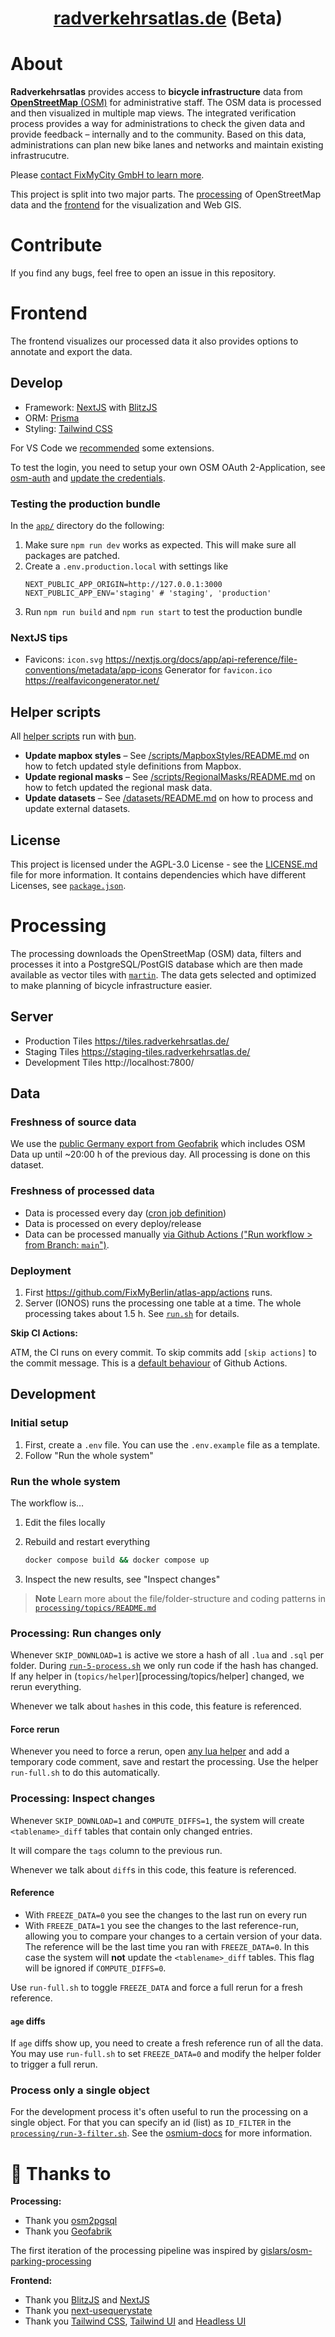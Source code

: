 <div align="center">
  <!-- <img src="src/images/" height="80" /> -->
  <h1 align="center"><a href="https://radverkehrsatlas.de/">radverkehrsatlas.de</a> (Beta)</h1>
</div>

# About

**Radverkehrsatlas** provides access to **bicycle infrastructure** data from [**OpenStreetMap** (OSM)](https://www.openstreetmap.org) for administrative staff. The OSM data is processed and then visualized in multiple map views. The integrated verification process provides a way for administrations to check the given data and provide feedback – internally and to the community. Based on this data, administrations can plan new bike lanes and networks and maintain existing infrastrucutre.

Please [contact FixMyCity GmbH to learn more](https://www.fixmycity.de/radverkehrsatlas).

This project is split into two major parts. The [processing](#processing) of OpenStreetMap data and the [frontend](#frontend) for the visualization and Web GIS.

# Contribute

If you find any bugs, feel free to open an issue in this repository.

# Frontend

The frontend visualizes our processed data it also provides options to annotate and export the data.

## Develop

- Framework: [NextJS](https://nextjs.org/) with [BlitzJS](https://blitzjs.com/)
- ORM: [Prisma](https://blitzjs.com/docs/cli-prisma)
- Styling: [Tailwind CSS](https://tailwindcss.com/)

For VS Code we [recommended](.vscode/extensions.json) some extensions.

To test the login, you need to setup your own OSM OAuth 2-Application, see [osm-auth](https://github.com/osmlab/osm-auth#registering-an-application) and [update the credentials](/.env.example).

### Testing the production bundle

In the [`app/`](./app/) directory do the following:

1. Make sure `npm run dev` works as expected. This will make sure all packages are patched.
2. Create a `.env.production.local` with settings like
   ```
   NEXT_PUBLIC_APP_ORIGIN=http://127.0.0.1:3000
   NEXT_PUBLIC_APP_ENV='staging' # 'staging', 'production'
   ```
3. Run `npm run build` and `npm run start` to test the production bundle

### NextJS tips

- Favicons:
  `icon.svg` https://nextjs.org/docs/app/api-reference/file-conventions/metadata/app-icons
  Generator for `favicon.ico` https://realfavicongenerator.net/

## Helper scripts

All [helper scripts](./app/scripts) run with [bun](https://bun.sh/).

- **Update mapbox styles** – See [/scripts/MapboxStyles/README.md](./scripts/MapboxStyles/README.md) on how to fetch updated style definitions from Mapbox.
- **Update regional masks** – See [/scripts/RegionalMasks/README.md](./scripts/RegionalMasks/README.md) on how to fetch updated the regional mask data.
- **Update datasets** – See [/datasets/README.md](./datasets/README.md) on how to process and update external datasets.

## License

This project is licensed under the AGPL-3.0 License - see the [LICENSE.md](LICENSE.md) file for more information.
It contains dependencies which have different Licenses, see [`package.json`](./package.json).

# Processing

The processing downloads the OpenStreetMap (OSM) data, filters and processes it into a PostgreSQL/PostGIS database which are then made available as vector tiles with [`martin`](https://github.com/maplibre/martin).
The data gets selected and optimized to make planning of bicycle infrastructure easier.

## Server

- Production Tiles https://tiles.radverkehrsatlas.de/
- Staging Tiles https://staging-tiles.radverkehrsatlas.de/
- Development Tiles http://localhost:7800/

## Data

### Freshness of source data

We use the [public Germany export from Geofabrik](https://download.geofabrik.de/europe/germany.html) which includes OSM Data up until ~20:00 h of the previous day. All processing is done on this dataset.

### Freshness of processed data

- Data is processed every day ([cron job definition](/.github/workflows/generate-tiles.yml#L3-L6))
- Data is processed on every deploy/release
- Data can be processed manually [via Github Actions ("Run workflow > from Branch: `main`")](https://github.com/FixMyBerlin/atlas-geo/actions/workflows/generate-tiles.yml).

### Deployment

1. First https://github.com/FixMyBerlin/atlas-app/actions runs.
2. Server (IONOS) runs the processing one table at a time.
   The whole processing takes about 1.5 h. See [`run.sh`](processing/run.sh) for details.

**Skip CI Actions:**

ATM, the CI runs on every commit. To skip commits add `[skip actions]` to the commit message. This is a [default behaviour](https://docs.github.com/en/actions/managing-workflow-runs/skipping-workflow-runs) of Github Actions.

## Development

### Initial setup

1. First, create a `.env` file. You can use the `.env.example` file as a template.
2. Follow "Run the whole system"

### Run the whole system

The workflow is…

1. Edit the files locally

2. Rebuild and restart everything

   ```sh
   docker compose build && docker compose up
   ```

3. Inspect the new results, see "Inspect changes"

> **Note**
> Learn more about the file/folder-structure and coding patterns in [`processing/topics/README.md`](/processing/topics/README.md)

### Processing: Run changes only

Whenever `SKIP_DOWNLOAD=1` is active we store a hash of all `.lua` and `.sql` per folder.
During [`run-5-process.sh`](processing/run-5-process.sh) we only run code if the hash has changed.
If any helper in (`topics/helper`)[processing/topics/helper] changed, we rerun everything.

Whenever we talk about `hash`es in this code, this feature is referenced.

#### Force rerun

Whenever you need to force a rerun, open [any lua helper](./processing/topics/helper/Set.lua) and add a temporary code comment, save and restart the processing. Use the helper `run-full.sh` to do this automatically.

### Processing: Inspect changes

Whenever `SKIP_DOWNLOAD=1` and `COMPUTE_DIFFS=1`, the system will create `<tablename>_diff` tables that contain only changed entries.

It will compare the `tags` column to the previous run.

Whenever we talk about `diff`s in this code, this feature is referenced.

#### Reference

- With `FREEZE_DATA=0` you see the changes to the last run on every run
- With `FREEZE_DATA=1` you see the changes to the last reference-run, allowing you to compare your changes to a certain version of your data. The reference will be the last time you ran with `FREEZE_DATA=0`. In this case the system will **not** update the `<tablename>_diff` tables. This flag will be ignored if `COMPUTE_DIFFS=0`.

Use `run-full.sh` to toggle `FREEZE_DATA` and force a full rerun for a fresh reference.

#### `age` diffs

If `age` diffs show up, you need to create a fresh reference run of all the data.
You may use `run-full.sh` to set `FREEZE_DATA=0` and modify the helper folder to trigger a full rerun.

### Process only a single object

For the development process it's often useful to run the processing on a single object.
For that you can specify an id (list) as `ID_FILTER` in the [`processing/run-3-filter.sh`](/processing/run-3-filter.sh).
See the [osmium-docs](https://docs.osmcode.org/osmium/latest/osmium-getid.html) for more information.

# 💛 Thanks to

**Processing:**

- Thank you [osm2pgsql](https://osm2pgsql.org/)
- Thank you [Geofabrik](https://download.geofabrik.de/)

The first iteration of the processing pipeline was inspired by [gislars/osm-parking-processing](https://github.com/gislars/osm-parking-processing)

**Frontend:**

- Thank you [BlitzJS](https://blitzjs.com/) and [NextJS](https://nextjs.org/)
- Thank you [next-usequerystate](https://github.com/47ng/next-usequerystate/)
- Thank you [Tailwind CSS](https://tailwindcss.com/), [Tailwind UI](https://tailwindui.com/) and [Headless UI](https://headlessui.com/)
